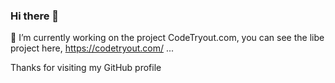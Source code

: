 ### Hi there 👋
🔭 I’m currently working on the project CodeTryout.com, you can see the libe project here, https://codetryout.com/ ...

Thanks for visiting my GitHub profile

<!--
**codetryout/codetryout** is a ✨ _special_ ✨ repository because its `README.md` (this file) appears on your GitHub profile.

Here are some ideas to get you started:

- 🔭 I’m currently working on ...
- 🌱 I’m currently learning ...
- 👯 I’m looking to collaborate on ...
- 🤔 I’m looking for help with ...
- 💬 Ask me about ...
- 📫 How to reach me: ...
- 😄 Pronouns: ...
- ⚡ Fun fact: ...
-->
